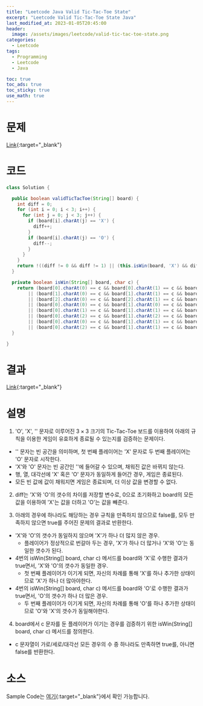 ```yaml
---
title: "Leetcode Java Valid Tic-Tac-Toe State"
excerpt: "Leetcode Valid Tic-Tac-Toe State Java"
last_modified_at: 2023-01-05T20:45:00
header:
  image: /assets/images/leetcode/valid-tic-tac-toe-state.png
categories:
  - Leetcode
tags:
  - Programming
  - Leetcode
  - Java

toc: true
toc_ads: true
toc_sticky: true
use_math: true
---
```

# 문제
[Link](https://leetcode.com/problems/valid-tic-tac-toe-state){:target="_blank"}

# 코드
```java
class Solution {

  public boolean validTicTacToe(String[] board) {
    int diff = 0;
    for (int i = 0; i < 3; i++) {
      for (int j = 0; j < 3; j++) {
        if (board[i].charAt(j) == 'X') {
          diff++;
        }
        if (board[i].charAt(j) == 'O') {
          diff--;
        }
      }
    }
    return !((diff != 0 && diff != 1) || (this.isWin(board, 'X') && diff == 0) || (this.isWin(board, 'O') && diff == 1));
  }

  private boolean isWin(String[] board, char c) {
    return (board[0].charAt(0) == c && board[0].charAt(1) == c && board[0].charAt(2) == c)
        || (board[1].charAt(0) == c && board[1].charAt(1) == c && board[1].charAt(2) == c)
        || (board[2].charAt(0) == c && board[2].charAt(1) == c && board[2].charAt(2) == c)
        || (board[0].charAt(0) == c && board[1].charAt(0) == c && board[2].charAt(0) == c)
        || (board[0].charAt(1) == c && board[1].charAt(1) == c && board[2].charAt(1) == c)
        || (board[0].charAt(2) == c && board[1].charAt(2) == c && board[2].charAt(2) == c)
        || (board[0].charAt(0) == c && board[1].charAt(1) == c && board[2].charAt(2) == c)
        || (board[0].charAt(2) == c && board[1].charAt(1) == c && board[2].charAt(0) == c);
  }

}
```

# 결과
[Link](https://leetcode.com/problems/valid-tic-tac-toe-state/submissions/871904979/){:target="_blank"}

# 설명
1. 'O', 'X', '' 문자로 이루어진 $3 \times 3$ 크기의 Tic-Tac-Toe 보드를 이용하여 아래의 규칙을 이용한 게임이 유효하게 종료될 수 있는지를 검증하는 문제이다.
- '' 문자는 빈 공간을 의미하며, 첫 번째 플레이어는 'X' 문자로 두 번째 플레이어는 'O' 문자로 시작한다.
- 'X'와 'O' 문자는 빈 공간인 ''에 들어갈 수 있으며, 채워진 값은 바뀌지 않는다.
- 행, 열, 대각선에 'X' 혹은 'O' 문자가 동일하게 들어간 경우, 게임은 종료된다.
- 모든 빈 값에 값이 채워지면 게임은 종료되며, 더 이상 값을 변경할 수 없다.

2. diff는 'X'와 'O'의 갯수의 차이를 저장할 변수로, 0으로 초기화하고 board의 모든 값을 이용하여 'X'는 값을 더하고 'O'는 값을 빼준다.

3. 아래의 경우에 하나라도 해당하는 경우 규칙을 만족하지 않으므로 false를, 모두 만족하지 않으면 true를 주어진 문제의 결과로 반환한다.
- 'X'와 'O'의 갯수가 동일하지 않으며 'X'가 하나 더 많지 않은 경우.
  - 플레이어가 정상적으로 번갈아 두는 경우, 'X'가 하나 더 많거나 'X'와 'O'는 동일한 갯수가 된다.
- 4번의 isWin(String[] board, char c) 메서드를 board와 'X'로 수행한 결과가 true면서, 'X'와 'O'의 갯수가 동일한 경우.
  - 첫 번째 플레이어가 이기게 되면, 자신의 차례를 통해 'X'를 하나 추가한 상태이므로 'X'가 하나 더 많아야한다.
- 4번의 isWin(String[] board, char c) 메서드를 board와 'O'로 수행한 결과가 true면서, 'O'의 갯수가 하나 더 많은 경우.
  - 두 번째 플레이어가 이기게 되면, 자신의 차례를 통해 'O'를 하나 추가한 상태이므로 'O'와 'X'의 갯수가 동일해야한다.

4. board에서 c 문자를 둔 플레이어가 이기는 경우를 검증하기 위한 isWin(String[] board, char c) 메서드를 정의한다.
- c 문자열이 가로/세로/대각선 모든 경우의 수 중 하나라도 만족하면 true를, 아니면 false를 반환한다.

# 소스
Sample Code는 [여기](https://github.com/GracefulSoul/leetcode/blob/master/src/main/java/gracefulsoul/problems/ValidTicTacToeState.java){:target="_blank"}에서 확인 가능합니다.